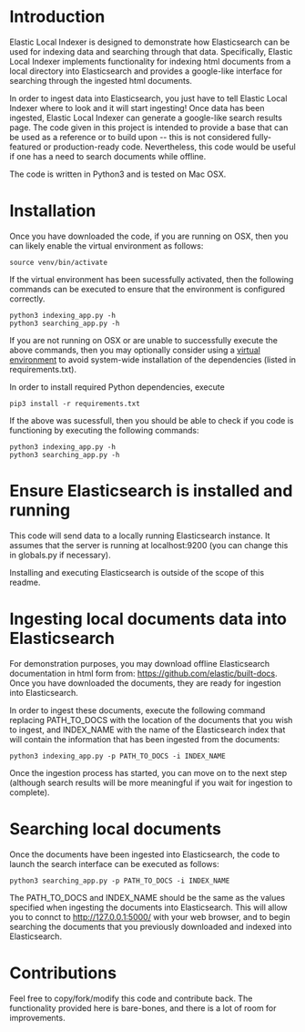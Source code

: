 # Introduction
Elastic Local Indexer is designed to demonstrate how Elasticsearch can be used for indexing data and searching through that data. Specifically, Elastic Local Indexer implements functionality for indexing html documents from a local directory into Elasticsearch and provides a google-like interface for searching through the ingested html documents. 

In order to ingest data into Elasticsearch, you just have to tell Elastic Local Indexer where to look and it will start ingesting! Once data has been ingested, Elastic Local Indexer can generate a google-like search results page. The code given in this project is intended to provide a base that can be used as a reference or to build upon -- this is not considered fully-featured or production-ready code. Nevertheless, this code would be useful if one has a need to search documents while offline. 

The code is written in Python3 and is tested on Mac OSX. 

# Installation
Once you have downloaded the code, if you are running on OSX, then you can likely enable the virtual environment as follows:
```
source venv/bin/activate
```
If the virtual environment has been sucessfully activated, then the following commands can be executed to ensure that the environment is configured correctly. 
```
python3 indexing_app.py -h
python3 searching_app.py -h
```

If you are not running on OSX or are unable to successfully execute the above commands, then you may optionally consider using a [virtual environment](https://realpython.com/python-virtual-environments-a-primer/) to avoid system-wide installation of the dependencies (listed in requirements.txt). 

In order to install required Python dependencies, execute 
```
pip3 install -r requirements.txt
```
If the above was sucessfull, then you should be able to check if you code is functioning by executing the following commands:
```
python3 indexing_app.py -h
python3 searching_app.py -h
```

# Ensure Elasticsearch is installed and running
This code will send data to a locally running Elasticsearch instance. It assumes that the server is running at localhost:9200 (you can change this in globals.py if necessary).

Installing and executing Elasticsearch is outside of the scope of this readme.

# Ingesting local documents data into Elasticsearch
For demonstration purposes, you may download offline Elasticsearch documentation in html form from: https://github.com/elastic/built-docs. Once you have downloaded the documents, they are ready for ingestion into Elasticsearch. 

In order to ingest these documents, execute the following command replacing PATH_TO_DOCS with the location of the documents that you wish to ingest, and INDEX_NAME with the name of the Elasticsearch index that will contain the information that has been ingested from the documents:
```
python3 indexing_app.py -p PATH_TO_DOCS -i INDEX_NAME
```
Once the ingestion process has started, you can move on to the next step (although search results will be more meaningful if you wait for ingestion to complete).

# Searching local documents
Once the documents have been ingested into Elasticsearch, the code to launch the search interface can be executed as follows: 
```
python3 searching_app.py -p PATH_TO_DOCS -i INDEX_NAME
```
The PATH_TO_DOCS and INDEX_NAME should be the same as the values specified when ingesting the documents into Elasticsearch. This will allow you to connct to http://127.0.0.1:5000/ with your web browser, and to begin searching the documents that you previously downloaded and indexed into Elasticsearch.

# Contributions
Feel free to copy/fork/modify this code and contribute back. The functionality provided here is bare-bones, and there is a lot of room for improvements. 

